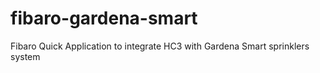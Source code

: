 # fibaro-gardena-smart
Fibaro Quick Application to integrate HC3 with Gardena Smart sprinklers system

